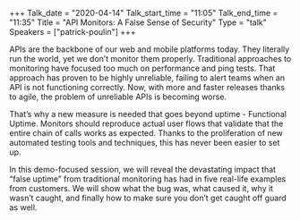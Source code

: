 +++
Talk_date = "2020-04-14"
Talk_start_time = "11:05"
Talk_end_time = "11:35"
Title = "API Monitors: A False Sense of Security"
Type = "talk"
Speakers = ["patrick-poulin"]
+++

APIs are the backbone of our web and mobile platforms today. They literally run the world, yet we don’t monitor them properly. Traditional approaches to monitoring have focused too much on performance and ping tests. That approach has proven to be highly unreliable, failing to alert teams when an API is not functioning correctly. Now, with more and faster releases thanks to agile, the problem of unreliable APIs is becoming worse.

That’s why a new measure is needed that goes beyond uptime - Functional Uptime. Monitors should reproduce actual user flows that validate that the entire chain of calls works as expected. Thanks to the proliferation of new automated testing tools and techniques, this has never been easier to set up.

In this demo-focused session, we will reveal the devastating impact that “false uptime” from traditional monitoring has had in five real-life examples from customers. We will show what the bug was, what caused it, why it wasn’t caught, and finally how to make sure you don’t get caught off guard as well.

